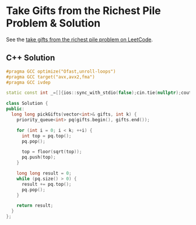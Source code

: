 # Take Gifts from the Richest Pile Problem & Solution

See the [take gifts from the richest pile problem on LeetCode](https://leetcode.com/problems/take-gifts-from-the-richest-pile).

## C++ Solution

```cpp
#pragma GCC optimize("Ofast,unroll-loops")
#pragma GCC target("avx,avx2,fma")
#pragma GCC ivdep

static const int _=[]{ios::sync_with_stdio(false);cin.tie(nullptr);cout.tie(nullptr);return 0;}();

class Solution {
public:
  long long pickGifts(vector<int>& gifts, int k) {
    priority_queue<int> pq(gifts.begin(), gifts.end());

    for (int i = 0; i < k; ++i) {
      int top = pq.top();
      pq.pop();

      top = floor(sqrt(top));
      pq.push(top);
    }

    long long result = 0;
    while (pq.size() > 0) {
      result += pq.top();
      pq.pop();
    }

    return result;
  }
};
```
